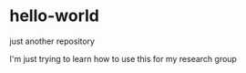 # hello-world
just another repository

I'm just trying to learn how to use this for my research group
